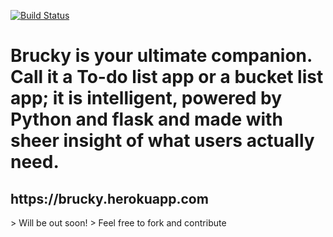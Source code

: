 [![Build Status](https://travis-ci.org/debuggermalhotra/Brucky.svg?branch=master)](https://travis-ci.org/debuggermalhotra/Brucky)

<h1>Brucky is your ultimate companion. Call it a To-do list app or a bucket list app; it is intelligent, powered by Python and flask and made with sheer insight of what users actually need.</h1> 
<h2>https://brucky.herokuapp.com</h2>
> Will be out soon!  
> Feel free to fork and contribute 
